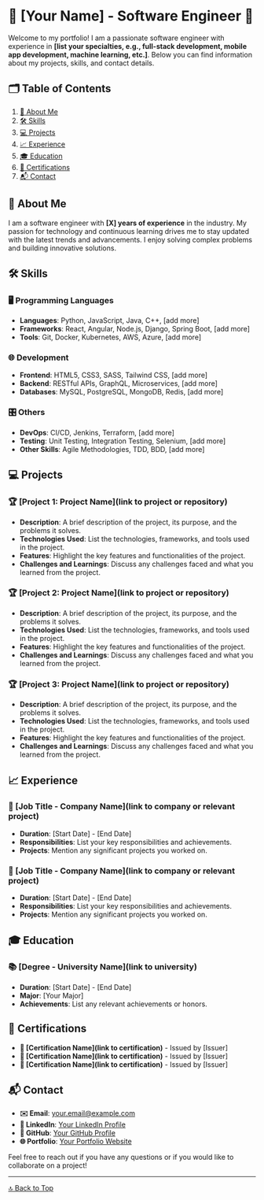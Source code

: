 # 🎨 [Your Name] - Software Engineer 🚀

Welcome to my portfolio! I am a passionate software engineer with experience in **[list your specialties, e.g., full-stack development, mobile app development, machine learning, etc.]**. Below you can find information about my projects, skills, and contact details.

## 🗂️ Table of Contents
1. [👤 About Me](#about-me)
2. [🛠️ Skills](#skills)
3. [💻 Projects](#projects)
4. [📈 Experience](#experience)
5. [🎓 Education](#education)
6. [📜 Certifications](#certifications)
7. [📬 Contact](#contact)

## 👤 About Me

I am a software engineer with **[X] years of experience** in the industry. My passion for technology and continuous learning drives me to stay updated with the latest trends and advancements. I enjoy solving complex problems and building innovative solutions.

## 🛠️ Skills

### 🖥️ Programming Languages
- **Languages**: Python, JavaScript, Java, C++, [add more]
- **Frameworks**: React, Angular, Node.js, Django, Spring Boot, [add more]
- **Tools**: Git, Docker, Kubernetes, AWS, Azure, [add more]

### 🌐 Development
- **Frontend**: HTML5, CSS3, SASS, Tailwind CSS, [add more]
- **Backend**: RESTful APIs, GraphQL, Microservices, [add more]
- **Databases**: MySQL, PostgreSQL, MongoDB, Redis, [add more]

### 🎛️ Others
- **DevOps**: CI/CD, Jenkins, Terraform, [add more]
- **Testing**: Unit Testing, Integration Testing, Selenium, [add more]
- **Other Skills**: Agile Methodologies, TDD, BDD, [add more]

## 💻 Projects

### 🏆 [Project 1: Project Name](link to project or repository)
- **Description**: A brief description of the project, its purpose, and the problems it solves.
- **Technologies Used**: List the technologies, frameworks, and tools used in the project.
- **Features**: Highlight the key features and functionalities of the project.
- **Challenges and Learnings**: Discuss any challenges faced and what you learned from the project.

### 🏆 [Project 2: Project Name](link to project or repository)
- **Description**: A brief description of the project, its purpose, and the problems it solves.
- **Technologies Used**: List the technologies, frameworks, and tools used in the project.
- **Features**: Highlight the key features and functionalities of the project.
- **Challenges and Learnings**: Discuss any challenges faced and what you learned from the project.

### 🏆 [Project 3: Project Name](link to project or repository)
- **Description**: A brief description of the project, its purpose, and the problems it solves.
- **Technologies Used**: List the technologies, frameworks, and tools used in the project.
- **Features**: Highlight the key features and functionalities of the project.
- **Challenges and Learnings**: Discuss any challenges faced and what you learned from the project.

## 📈 Experience

### 🏢 [Job Title - Company Name](link to company or relevant project)
- **Duration**: [Start Date] - [End Date]
- **Responsibilities**: List your key responsibilities and achievements.
- **Projects**: Mention any significant projects you worked on.

### 🏢 [Job Title - Company Name](link to company or relevant project)
- **Duration**: [Start Date] - [End Date]
- **Responsibilities**: List your key responsibilities and achievements.
- **Projects**: Mention any significant projects you worked on.

## 🎓 Education

### 📚 [Degree - University Name](link to university)
- **Duration**: [Start Date] - [End Date]
- **Major**: [Your Major]
- **Achievements**: List any relevant achievements or honors.

## 📜 Certifications

- **📃 [Certification Name](link to certification)** - Issued by [Issuer]
- **📃 [Certification Name](link to certification)** - Issued by [Issuer]
- **📃 [Certification Name](link to certification)** - Issued by [Issuer]

## 📬 Contact

- **✉️ Email**: [your.email@example.com](mailto:your.email@example.com)
- **🔗 LinkedIn**: [Your LinkedIn Profile](https://www.linkedin.com/in/yourprofile)
- **🐙 GitHub**: [Your GitHub Profile](https://github.com/yourusername)
- **🌐 Portfolio**: [Your Portfolio Website](http://yourportfolio.com)

Feel free to reach out if you have any questions or if you would like to collaborate on a project!

---
[🔝 Back to Top](#table-of-contents)
